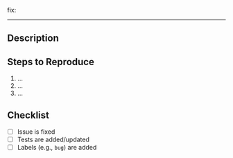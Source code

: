 fix: <your-bug-fix-here>

---

## Description
<!-- Describe the bug and the fix -->

## Steps to Reproduce
1. ...
2. ...
3. ...

## Checklist
- [ ] Issue is fixed
- [ ] Tests are added/updated
- [ ] Labels (e.g., `bug`) are added

